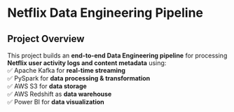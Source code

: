 # Netflix Data Engineering Pipeline  

## Project Overview  
This project builds an **end-to-end Data Engineering pipeline** for processing **Netflix user activity logs and content metadata** using:  
✅ Apache Kafka for **real-time streaming**  
✅ PySpark for **data processing & transformation**  
✅ AWS S3 for **data storage**  
✅ AWS Redshift as **data warehouse**  
✅ Power BI for **data visualization** 
